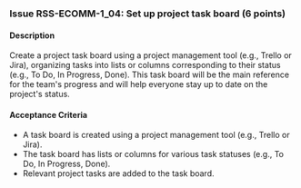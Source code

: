 ### Issue RSS-ECOMM-1_04: Set up project task board (6 points)

#### Description

Create a project task board using a project management tool (e.g., Trello or Jira), organizing tasks into lists or columns corresponding to their status (e.g., To Do, In Progress, Done). This task board will be the main reference for the team's progress and will help everyone stay up to date on the project's status.

#### Acceptance Criteria

- A task board is created using a project management tool (e.g., Trello or Jira).
- The task board has lists or columns for various task statuses (e.g., To Do, In Progress, Done).
- Relevant project tasks are added to the task board.
